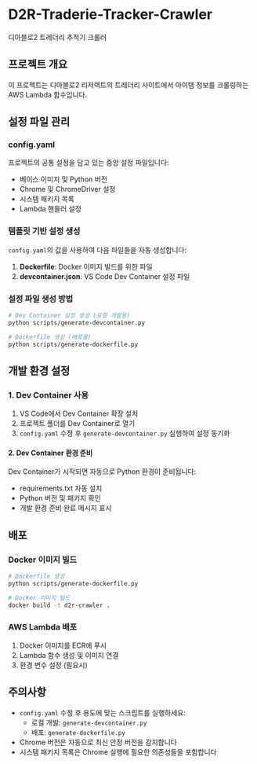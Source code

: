 # D2R-Traderie-Tracker-Crawler
디아블로2 트레더리 추적기 크롤러

## 프로젝트 개요
이 프로젝트는 디아블로2 리저렉트의 트레더리 사이트에서 아이템 정보를 크롤링하는 AWS Lambda 함수입니다.

## 설정 파일 관리

### config.yaml
프로젝트의 공통 설정을 담고 있는 중앙 설정 파일입니다:
- 베이스 이미지 및 Python 버전
- Chrome 및 ChromeDriver 설정
- 시스템 패키지 목록
- Lambda 핸들러 설정

### 템플릿 기반 설정 생성
`config.yaml`의 값을 사용하여 다음 파일들을 자동 생성합니다:

1. **Dockerfile**: Docker 이미지 빌드를 위한 파일
2. **devcontainer.json**: VS Code Dev Container 설정 파일

### 설정 파일 생성 방법

```bash
# Dev Container 설정 생성 (로컬 개발용)
python scripts/generate-devcontainer.py

# Dockerfile 생성 (배포용)
python scripts/generate-dockerfile.py
```

## 개발 환경 설정

### 1. Dev Container 사용
1. VS Code에서 Dev Container 확장 설치
2. 프로젝트 폴더를 Dev Container로 열기
3. `config.yaml` 수정 후 `generate-devcontainer.py` 실행하여 설정 동기화

#### 2. Dev Container 환경 준비
Dev Container가 시작되면 자동으로 Python 환경이 준비됩니다:
- requirements.txt 자동 설치
- Python 버전 및 패키지 확인
- 개발 환경 준비 완료 메시지 표시

## 배포

### Docker 이미지 빌드
```bash
# Dockerfile 생성
python scripts/generate-dockerfile.py

# Docker 이미지 빌드
docker build -t d2r-crawler .
```

### AWS Lambda 배포
1. Docker 이미지를 ECR에 푸시
2. Lambda 함수 생성 및 이미지 연결
3. 환경 변수 설정 (필요시)

## 주의사항
- `config.yaml` 수정 후 용도에 맞는 스크립트를 실행하세요:
  - 로컬 개발: `generate-devcontainer.py`
  - 배포: `generate-dockerfile.py`
- Chrome 버전은 자동으로 최신 안정 버전을 감지합니다
- 시스템 패키지 목록은 Chrome 실행에 필요한 의존성들을 포함합니다
